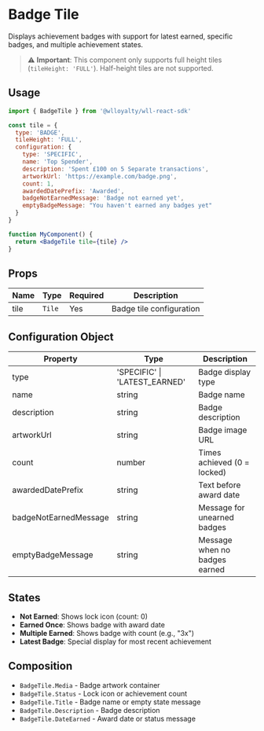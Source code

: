 # Badge Tile

Displays achievement badges with support for latest earned, specific badges, and multiple achievement states.

> ⚠️ **Important**: This component only supports full height tiles (`tileHeight: 'FULL'`). Half-height tiles are not supported.

## Usage

```jsx
import { BadgeTile } from '@wlloyalty/wll-react-sdk'

const tile = {
  type: 'BADGE',
  tileHeight: 'FULL',
  configuration: {
    type: 'SPECIFIC',
    name: 'Top Spender',
    description: 'Spent £100 on 5 Separate transactions',
    artworkUrl: 'https://example.com/badge.png',
    count: 1,
    awardedDatePrefix: 'Awarded',
    badgeNotEarnedMessage: 'Badge not earned yet',
    emptyBadgeMessage: "You haven't earned any badges yet"
  }
}

function MyComponent() {
  return <BadgeTile tile={tile} />
}
```

## Props

| Name | Type | Required | Description |
|------|------|----------|-------------|
| tile | `Tile` | Yes | Badge tile configuration |

## Configuration Object

| Property | Type | Description |
|----------|------|-------------|
| type | 'SPECIFIC' \| 'LATEST_EARNED' | Badge display type |
| name | string | Badge name |
| description | string | Badge description |
| artworkUrl | string | Badge image URL |
| count | number | Times achieved (0 = locked) |
| awardedDatePrefix | string | Text before award date |
| badgeNotEarnedMessage | string | Message for unearned badges |
| emptyBadgeMessage | string | Message when no badges earned |

## States

- **Not Earned**: Shows lock icon (count: 0)
- **Earned Once**: Shows badge with award date
- **Multiple Earned**: Shows badge with count (e.g., "3x")
- **Latest Badge**: Special display for most recent achievement

## Composition

- `BadgeTile.Media` - Badge artwork container
- `BadgeTile.Status` - Lock icon or achievement count
- `BadgeTile.Title` - Badge name or empty state message
- `BadgeTile.Description` - Badge description
- `BadgeTile.DateEarned` - Award date or status message